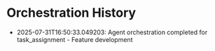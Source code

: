 # Orchestration History

- 2025-07-31T16:50:33.049203: Agent orchestration completed for task_assignment - Feature development
